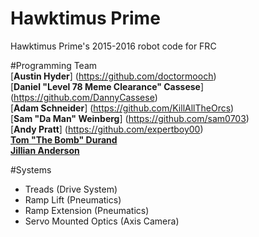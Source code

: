 # Hawktimus Prime 		
Hawktimus Prime's 2015-2016 robot code for FRC
 
#Programming Team		
[**Austin Hyder**] (https://github.com/doctormooch)		
[**Daniel "Level 78 Meme Clearance" Cassese**] (https://github.com/DannyCassese)		
[**Adam Schneider**] (https://github.com/KillAllTheOrcs)		
[**Sam "Da Man" Weinberg**] (https://github.com/sam0703)		
[**Andy Pratt**] (https://github.com/expertboy00)		
[**Tom "The Bomb" Durand**](https://github.com/DurandThomas)  
[**Jillian Anderson**](https://github.com/galaxygaleas)
 
#Systems		
- Treads (Drive System)		
- Ramp Lift (Pneumatics)
- Ramp Extension (Pneumatics) 
- Servo Mounted Optics (Axis Camera)
